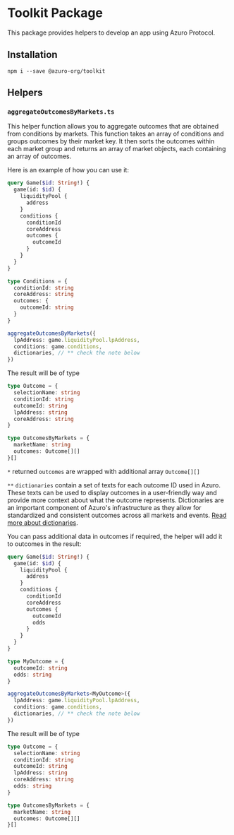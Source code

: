 # Toolkit Package

This package provides helpers to develop an app using Azuro Protocol.


## Installation

```
npm i --save @azuro-org/toolkit
```


## Helpers

### `aggregateOutcomesByMarkets.ts`

This helper function allows you to aggregate outcomes that are obtained from conditions by markets. This function takes 
an array of conditions and groups outcomes by their market key. It then sorts the outcomes within each market group 
and returns an array of market objects, each containing an array of outcomes.

Here is an example of how you can use it:

```graphql
query Game($id: String!) {
  game(id: $id) {
    liquidityPool {
      address
    }
    conditions {
      conditionId
      coreAddress
      outcomes {
        outcomeId
      }
    }
  }
}
```

```ts
type Conditions = {
  conditionId: string
  coreAddress: string
  outcomes: {
    outcomeId: string
  }
}

aggregateOutcomesByMarkets({
  lpAddress: game.liquidityPool.lpAddress,
  conditions: game.conditions,
  dictionaries, // ** check the note below
})
```

The result will be of type

```ts
type Outcome = {
  selectionName: string
  conditionId: string
  outcomeId: string
  lpAddress: string
  coreAddress: string
}

type OutcomesByMarkets = {
  marketName: string
  outcomes: Outcome[][]
}[]
```

`*` returned `outcomes` are wrapped with additional array `Outcome[][]` 

`**`  `dictionaries` contain a set of texts for each outcome ID used in Azuro. These texts can be used to display outcomes 
in a user-friendly way and provide more context about what the outcome represents. Dictionaries are an important 
component of Azuro's infrastructure as they allow for standardized and consistent outcomes across all markets and events. 
[Read more about dictionaries](https://azuro-v2-docs.surge.sh/build-own-app/dive-deeper/dictionaries).

You can pass additional data in outcomes if required, the helper will add it to outcomes in the result:

```graphql {11}
query Game($id: String!) {
  game(id: $id) {
    liquidityPool {
      address
    }
    conditions {
      conditionId
      coreAddress
      outcomes {
        outcomeId
        odds
      }
    }
  }
}
```

```ts
type MyOutcome = {
  outcomeId: string
  odds: string
}

aggregateOutcomesByMarkets<MyOutcome>({
  lpAddress: game.liquidityPool.lpAddress,
  conditions: game.conditions,
  dictionaries, // ** check the note below
})
```

The result will be of type

```ts {7}
type Outcome = {
  selectionName: string
  conditionId: string
  outcomeId: string
  lpAddress: string
  coreAddress: string
  odds: string
}

type OutcomesByMarkets = {
  marketName: string
  outcomes: Outcome[][]
}[]
```
